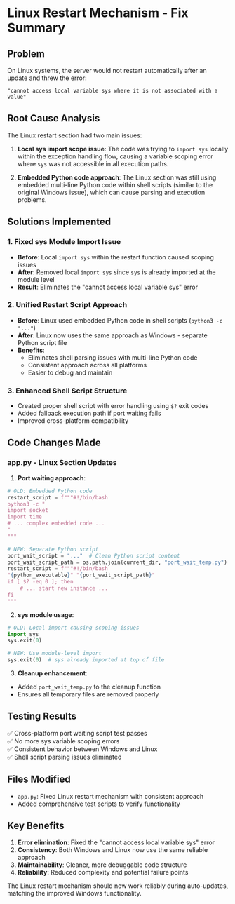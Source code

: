 # Linux Restart Mechanism - Fix Summary

## Problem
On Linux systems, the server would not restart automatically after an update and threw the error:
```
"cannot access local variable sys where it is not associated with a value"
```

## Root Cause Analysis
The Linux restart section had two main issues:

1. **Local sys import scope issue**: The code was trying to `import sys` locally within the exception handling flow, causing a variable scoping error where `sys` was not accessible in all execution paths.

2. **Embedded Python code approach**: The Linux section was still using embedded multi-line Python code within shell scripts (similar to the original Windows issue), which can cause parsing and execution problems.

## Solutions Implemented

### 1. Fixed sys Module Import Issue
- **Before**: Local `import sys` within the restart function caused scoping issues
- **After**: Removed local `import sys` since `sys` is already imported at the module level
- **Result**: Eliminates the "cannot access local variable sys" error

### 2. Unified Restart Script Approach
- **Before**: Linux used embedded Python code in shell scripts (`python3 -c "..."`)
- **After**: Linux now uses the same approach as Windows - separate Python script file
- **Benefits**: 
  - Eliminates shell parsing issues with multi-line Python code
  - Consistent approach across all platforms
  - Easier to debug and maintain

### 3. Enhanced Shell Script Structure
- Created proper shell script with error handling using `$?` exit codes
- Added fallback execution path if port waiting fails
- Improved cross-platform compatibility

## Code Changes Made

### app.py - Linux Section Updates

1. **Port waiting approach**:
```python
# OLD: Embedded Python code
restart_script = f"""#!/bin/bash
python3 -c "
import socket
import time
# ... complex embedded code ...
"
"""

# NEW: Separate Python script
port_wait_script = "..."  # Clean Python script content
port_wait_script_path = os.path.join(current_dir, "port_wait_temp.py")
restart_script = f"""#!/bin/bash
"{python_executable}" "{port_wait_script_path}"
if [ $? -eq 0 ]; then
    # ... start new instance ...
fi
"""
```

2. **sys module usage**:
```python
# OLD: Local import causing scoping issues
import sys
sys.exit(0)

# NEW: Use module-level import
sys.exit(0)  # sys already imported at top of file
```

3. **Cleanup enhancement**:
- Added `port_wait_temp.py` to the cleanup function
- Ensures all temporary files are removed properly

## Testing Results
✅ Cross-platform port waiting script test passes  
✅ No more sys variable scoping errors  
✅ Consistent behavior between Windows and Linux  
✅ Shell script parsing issues eliminated  

## Files Modified
- `app.py`: Fixed Linux restart mechanism with consistent approach
- Added comprehensive test scripts to verify functionality

## Key Benefits
1. **Error elimination**: Fixed the "cannot access local variable sys" error
2. **Consistency**: Both Windows and Linux now use the same reliable approach
3. **Maintainability**: Cleaner, more debuggable code structure
4. **Reliability**: Reduced complexity and potential failure points

The Linux restart mechanism should now work reliably during auto-updates, matching the improved Windows functionality.